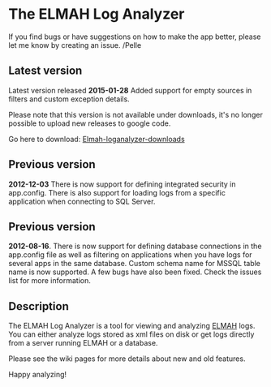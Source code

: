 # The ELMAH Log Analyzer

If you find bugs or have suggestions on how to make the app better, please let me know by creating an issue. /Pelle

## Latest version

Latest version released **2015-01-28** Added support for empty sources in filters and custom exception details.

Please note that this version is not available under downloads, it's no longer possible to upload new releases to google code.

Go here to download: [Elmah-loganalyzer-downloads](./releases)

## Previous version

**2012-12-03** There is now support for defining integrated security in app.config. There is also support for loading logs from a specific application when connecting to SQL Server.

## Previous version

**2012-08-16**. There is now support for defining database connections in the app.config file as well as filtering on applications when you have logs for several apps in the same database. Custom schema name for MSSQL table name is now supported. A few bugs have also been fixed. Check the issues list for more information.

## Description

The ELMAH Log Analyzer is a tool for viewing and analyzing [ELMAH][elmah] logs. You can either analyze logs stored as xml files on disk or get logs directly from a server running ELMAH or a database.

Please see the wiki pages for more details about new and old features.

Happy analyzing!

[elmah]: https://github.com/elmah/Elmah
